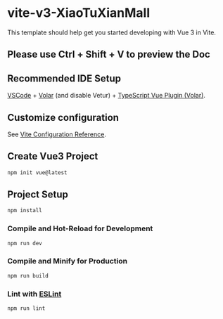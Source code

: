# vite-v3-XiaoTuXianMall

This template should help get you started developing with Vue 3 in Vite.

## Please use Ctrl + Shift + V to preview the Doc



## Recommended IDE Setup

[VSCode](https://code.visualstudio.com/) + [Volar](https://marketplace.visualstudio.com/items?itemName=Vue.volar) (and disable Vetur) + [TypeScript Vue Plugin (Volar)](https://marketplace.visualstudio.com/items?itemName=Vue.vscode-typescript-vue-plugin).




## Customize configuration

See [Vite Configuration Reference](https://vitejs.dev/config/).



## Create Vue3 Project

```sh
npm init vue@latest
```

## Project Setup

```sh
npm install
```

### Compile and Hot-Reload for Development

```sh
npm run dev
```

### Compile and Minify for Production

```sh
npm run build
```

### Lint with [ESLint](https://eslint.org/)

```sh
npm run lint
```
